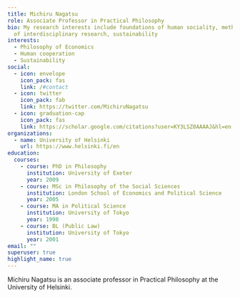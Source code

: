 ```yaml
---
title: Michiru Nagatsu
role: Associate Professor in Practical Philosophy
bio: My research interests include foundations of human sociality, methodology
  of interdisciplinary research, sustainability
interests:
  - Philosophy of Economics
  - Human cooperation
  - Sustainability
social:
  - icon: envelope
    icon_pack: fas
    link: /#contact
  - icon: twitter
    icon_pack: fab
    link: https://twitter.com/MichiruNagatsu
  - icon: graduation-cap
    icon_pack: fas
    link: https://scholar.google.com/citations?user=KY3LSZ0AAAAJ&hl=en
organizations:
  - name: University of Helsinki
    url: https://www.helsinki.fi/en
education:
  courses:
    - course: PhD in Philosophy
      institution: University of Exeter
      year: 2009
    - course: MSc in Philosophy of the Social Sciences
      institution: London School of Economics and Political Science
      year: 2005
    - course: MA in Political Science
      institution: University of Tokyo
      year: 1998
    - course: BL (Public Law)
      institution: University of Tokyo
      year: 2001
email: ""
superuser: true
highlight_name: true
---
```

Michiru Nagatsu is an associate professor in Practical Philosophy at the University of Helsinki.